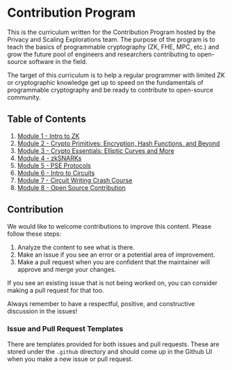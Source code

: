# Contribution Program

This is the curriculum written for the Contribution Program hosted by the Privacy and Scaling Explorations team. The purpose of the program is to teach the basics of programmable cryptography (ZK, FHE, MPC, etc.) and grow the future pool of engineers and researchers contributing to open-source software in the field.

The target of this curriculum is to help a regular programmer with limited ZK or cryptographic knowledge get up to speed on the fundamentals of programmable cryptography and be ready to contribute to open-source community.

## Table of Contents

1. [Module 1 - Intro to ZK](./MODULE_1.md)
2. [Module 2 - Crypto Primitives: Encryption, Hash Functions, and Beyond](./MODULE_2.md)
3. [Module 3 - Crypto Essentials: Elliptic Curves and More](./MODULE_3.md)
4. [Module 4 - zkSNARKs](./MODULE_4.md)
5. [Module 5 - PSE Protocols](./MODULE_5.md)
6. [Module 6 - Intro to Circuits](./MODULE_6.md)
7. [Module 7 - Circuit Writing Crash Course](./MODULE_7.md)
8. [Module 8 - Open Source Contribution](./MODULE_8.md)

## Contribution

We would like to welcome contributions to improve this content. Please follow these steps:

1. Analyze the content to see what is there.
2. Make an issue if you see an error or a potential area of improvement.
3. Make a pull request when you are confident that the maintainer will approve and merge your changes.

If you see an existing issue that is not being worked on, you can consider making a pull request for that too.

Always remember to have a respectful, positive, and constructive discussion in the issues!

### Issue and Pull Request Templates

There are templates provided for both issues and pull requests. These are stored under the `.github` directory and should come up in the Github UI when you make a new issue or pull request.
